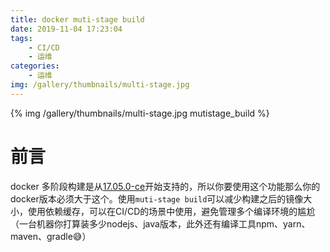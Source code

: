 ```yaml
---
title: docker muti-stage build
date: 2019-11-04 17:23:04
tags: 
    - CI/CD
    - 运维
categories:
    - 运维
img: /gallery/thumbnails/multi-stage.jpg
---
```

{% img /gallery/thumbnails/multi-stage.jpg mutistage_build %}
# 前言
docker 多阶段构建是从[17.05.0-ce](https://docs.docker.com/engine/release-notes/#17050-ce)开始支持的，所以你要使用这个功能那么你的docker版本必须大于这个。使用`muti-stage build`可以减少构建之后的镜像大小，使用依赖缓存，可以在CI/CD的场景中使用，避免管理多个编译环境的尴尬（一台机器你打算装多少nodejs、java版本，此外还有编译工具npm、yarn、maven、gradle😅）
